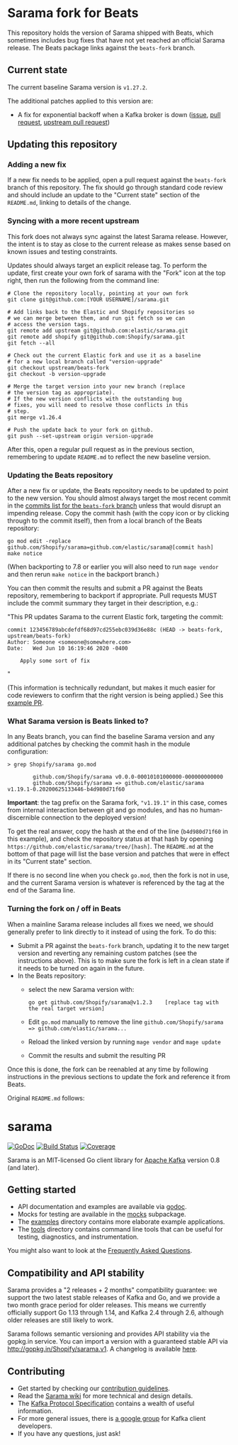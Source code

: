 # Sarama fork for Beats

This repository holds the version of Sarama shipped with Beats, which sometimes includes bug fixes that have not yet reached an official Sarama release. The Beats package links against the `beats-fork` branch.

## Current state

The current baseline Sarama version is `v1.27.2`.

The additional patches applied to this version are:
- A fix for exponential backoff when a Kafka broker is down ([issue](https://github.com/Shopify/sarama/issues/1719), [pull request](https://github.com/elastic/sarama/pull/10), [upstream pull request](https://github.com/Shopify/sarama/pull/1720))

## Updating this repository

### Adding a new fix

If a new fix needs to be applied, open a pull request against the `beats-fork` branch of this repository. The fix should go through standard code review and should include an update to the "Current state" section of the `README.md`, linking to details of the change.

### Syncing with a more recent upstream

This fork does not always sync against the latest Sarama release. However, the intent is to stay as close to the current release as makes sense based on known issues and testing constraints.

Updates should always target an explicit release tag. To perform the update, first create your own fork of sarama with the "Fork" icon at the top right, then run the following from the command line:

    # Clone the repository locally, pointing at your own fork
    git clone git@github.com:[YOUR USERNAME]/sarama.git

    # Add links back to the Elastic and Shopify repositories so
    # we can merge between them, and run git fetch so we can
    # access the version tags.
    git remote add upstream git@github.com:elastic/sarama.git
    git remote add shopify git@github.com:Shopify/sarama.git
    git fetch --all

    # Check out the current Elastic fork and use it as a baseline
    # for a new local branch called "version-upgrade"
    git checkout upstream/beats-fork
    git checkout -b version-upgrade

    # Merge the target version into your new branch (replace
    # the version tag as appropriate).
    # If the new version conflicts with the outstanding bug
    # fixes, you will need to resolve those conflicts in this
    # step.
    git merge v1.26.4

    # Push the update back to your fork on github.
    git push --set-upstream origin version-upgrade

After this, open a regular pull request as in the previous section, remembering to update `README.md` to reflect the new baseline version.

### Updating the Beats repository

After a new fix or update, the Beats repository needs to be updated to point to the new version. You should almost always target the most recent commit in the [commits list for the `beats-fork` branch](https://github.com/elastic/sarama/commits/beats-fork) unless that would disrupt an impending release. Copy the commit hash (with the copy icon or by clicking through to the commit itself), then from a local branch of the Beats repository:

    go mod edit -replace github.com/Shopify/sarama=github.com/elastic/sarama@[commit hash]
    make notice

(When backporting to 7.8 or earlier you will also need to run `mage vendor` and then rerun `make notice` in the backport branch.)

You can then commit the results and submit a PR against the Beats repository, remembering to backport if appropriate. Pull requests MUST include the commit summary they target in their description, e.g.:

"This PR updates Sarama to the current Elastic fork, targeting the commit:

```
commit 123456789abcdefdf68d97cd255ebc039d36e88c (HEAD -> beats-fork, upstream/beats-fork)
Author: Someone <someone@somewhere.com>
Date:   Wed Jun 10 16:19:46 2020 -0400

    Apply some sort of fix
```
"

(This information is technically redundant, but makes it much easier for code reviewers to confirm that the right version is being applied.) See this [example PR](https://github.com/elastic/beats/pull/19527).

### What Sarama version is Beats linked to?

In any Beats branch, you can find the baseline Sarama version and any additional patches by checking the commit hash in the module configuration:

```
> grep Shopify/sarama go.mod

        github.com/Shopify/sarama v0.0.0-00010101000000-000000000000
        github.com/Shopify/sarama => github.com/elastic/sarama v1.19.1-0.20200625133446-b4d980d71f60
```

**Important**: the tag prefix on the Sarama fork, `"v1.19.1"` in this case, comes from internal interaction between git and go modules, and has no human-discernible connection to the deployed version!

To get the real answer, copy the hash at the end of the line (`b4d980d71f60` in this example), and check the repository status at that hash by opening `https://github.com/elastic/sarama/tree/[hash]`. The `README.md` at the bottom of that page will list the base version and patches that were in effect in its "Current state" section.

If there is no second line when you check `go.mod`, then the fork is not in use, and the current Sarama version is whatever is referenced by the tag at the end of the Sarama line.

### Turning the fork on / off in Beats

When a mainline Sarama release includes all fixes we need, we should generally prefer to link directly to it instead of using the fork. To do this:

- Submit a PR against the `beats-fork` branch, updating it to the new target version and reverting any remaining custom patches (see the instructions above). This is to make sure the fork is left in a clean state if it needs to be turned on again in the future.
- In the Beats repository:
  * select the new Sarama version with:

        go get github.com/Shopify/sarama@v1.2.3    [replace tag with the real target version]
  * Edit `go.mod` manually to remove the line `github.com/Shopify/sarama => github.com/elastic/sarama...`
  * Reload the linked version by running `mage vendor` and `mage update`
  * Commit the results and submit the resulting PR

Once this is done, the fork can be reenabled at any time by following instructions in the previous sections to update the fork and reference it from Beats.

Original `README.md` follows:

# sarama

[![GoDoc](https://godoc.org/github.com/Shopify/sarama?status.svg)](https://godoc.org/github.com/Shopify/sarama)
[![Build Status](https://travis-ci.org/Shopify/sarama.svg?branch=master)](https://travis-ci.org/Shopify/sarama)
[![Coverage](https://codecov.io/gh/Shopify/sarama/branch/master/graph/badge.svg)](https://codecov.io/gh/Shopify/sarama)

Sarama is an MIT-licensed Go client library for [Apache Kafka](https://kafka.apache.org/) version 0.8 (and later).

## Getting started

- API documentation and examples are available via [godoc](https://godoc.org/github.com/Shopify/sarama).
- Mocks for testing are available in the [mocks](./mocks) subpackage.
- The [examples](./examples) directory contains more elaborate example applications.
- The [tools](./tools) directory contains command line tools that can be useful for testing, diagnostics, and instrumentation.

You might also want to look at the [Frequently Asked Questions](https://github.com/Shopify/sarama/wiki/Frequently-Asked-Questions).

## Compatibility and API stability

Sarama provides a "2 releases + 2 months" compatibility guarantee: we support
the two latest stable releases of Kafka and Go, and we provide a two month
grace period for older releases. This means we currently officially support
Go 1.13 through 1.14, and Kafka 2.4 through 2.6, although older releases are
still likely to work.

Sarama follows semantic versioning and provides API stability via the gopkg.in service.
You can import a version with a guaranteed stable API via http://gopkg.in/Shopify/sarama.v1.
A changelog is available [here](CHANGELOG.md).

## Contributing

- Get started by checking our [contribution guidelines](https://github.com/Shopify/sarama/blob/master/.github/CONTRIBUTING.md).
- Read the [Sarama wiki](https://github.com/Shopify/sarama/wiki) for more technical and design details.
- The [Kafka Protocol Specification](https://cwiki.apache.org/confluence/display/KAFKA/A+Guide+To+The+Kafka+Protocol) contains a wealth of useful information.
- For more general issues, there is [a google group](https://groups.google.com/forum/#!forum/kafka-clients) for Kafka client developers.
- If you have any questions, just ask!

